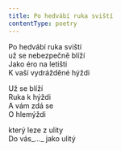 ```yaml
---
title: Po hedvábí ruka sviští
contentType: poetry
---
```


<section>

Po hedvábí ruka sviští  
už se nebezpečně blíží  
Jako éro na letišti  
K vaší vydrážděné hýždi

Už se blíží  
Ruka k hýždi  
A vám zdá se  
O hlemýždi

který leze z ulity  
Do vás_…_ jako ulitý

</section>

